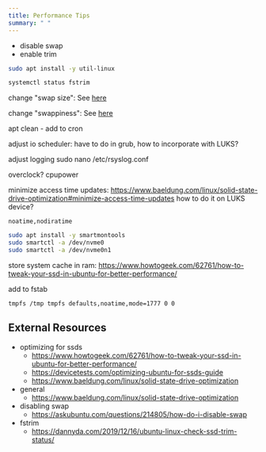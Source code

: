 ```yaml
---
title: Performance Tips
summary: " "
---
```


* disable swap
* enable trim

```bash
sudo apt install -y util-linux
```

```bash
systemctl status fstrim
```

change "swap size": See [here](/notebook/linux-basics/hardware/#change-swap)

change "swappiness": See [here](/notebook/linux-basics/hardware/#change-swappiness)

apt clean - add to cron

adjust io scheduler: have to do in grub, how to incorporate with LUKS?

adjust logging
sudo nano /etc/rsyslog.conf

overclock?
cpupower

minimize access time updates: <https://www.baeldung.com/linux/solid-state-drive-optimization#minimize-access-time-updates>
    how to do it on LUKS device?

    noatime,nodiratime

```bash
sudo apt install -y smartmontools
sudo smartctl -a /dev/nvme0
sudo smartctl -a /dev/nvme0n1
```

store system cache in ram: <https://www.howtogeek.com/62761/how-to-tweak-your-ssd-in-ubuntu-for-better-performance/>

add to fstab

```
tmpfs /tmp tmpfs defaults,noatime,mode=1777 0 0
```

## External Resources

* optimizing for ssds
    * <https://www.howtogeek.com/62761/how-to-tweak-your-ssd-in-ubuntu-for-better-performance/>
    * <https://devicetests.com/optimizing-ubuntu-for-ssds-guide>
    * <https://www.baeldung.com/linux/solid-state-drive-optimization>
* general
    * <https://www.baeldung.com/linux/solid-state-drive-optimization>
* disabling swap
    * <https://askubuntu.com/questions/214805/how-do-i-disable-swap>
* fstrim
    * <https://dannyda.com/2019/12/16/ubuntu-linux-check-ssd-trim-status/>
